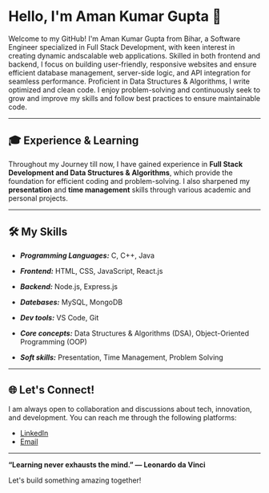 # Hello, I'm Aman Kumar Gupta 👋

Welcome to my GitHub! I'm Aman Kumar Gupta from Bihar, a Software Engineer specialized in Full Stack Development, with keen interest in creating dynamic andscalable web applications. Skilled in both frontend and backend, I focus on building user-friendly, responsive websites and ensure efficient database management, server-side logic, and API integration for seamless performance. Proficient in Data Structures & Algorithms, I write optimized and clean code. I enjoy problem-solving and continuously seek to grow and improve my skills and follow best practices to ensure maintainable code.

---

## 🎓 Experience & Learning

Throughout my Journey till now, I have gained experience in **Full Stack Development and Data Structures & Algorithms**, which provide the foundation for efficient coding and problem-solving. I also sharpened my **presentation** and **time management** skills through various academic and personal projects.

---

## 🛠️ My Skills

- ***Programming Languages:*** C, C++, Java

- ***Frontend:*** HTML, CSS, JavaScript, React.js

- ***Backend:*** Node.js, Express.js

- ***Datebases:*** MySQL, MongoDB

- ***Dev tools:*** VS Code, Git

- ***Core concepts:*** Data Structures & Algorithms (DSA), Object-Oriented Programming (OOP)

- ***Soft skills:*** Presentation, Time Management, Problem Solving

---

## 🌐 Let's Connect!

I am always open to collaboration and discussions about tech, innovation, and development. You can reach me through the following platforms:

- [LinkedIn](https://www.linkedin.com/in/amankkgupta)
- [Email](mailto:amangupta65734@gmail.com)

---

**“Learning never exhausts the mind.” — Leonardo da Vinci**

Let's build something amazing together!
